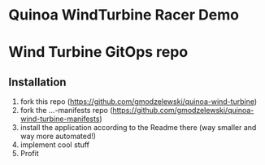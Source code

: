 
# Quinoa WindTurbine Racer Demo

# Wind Turbine GitOps repo

## Installation

1. fork this repo (https://github.com/gmodzelewski/quinoa-wind-turbine)
2. fork the ...-manifests repo (https://github.com/gmodzelewski/quinoa-wind-turbine-manifests)
3. install the application according to the Readme there (way smaller and way more automated!)
4. implement cool stuff
5. Profit


